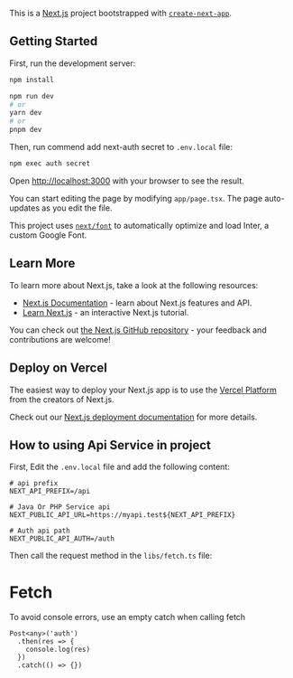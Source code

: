 This is a [Next.js](https://nextjs.org/) project bootstrapped with [`create-next-app`](https://github.com/vercel/next.js/tree/canary/packages/create-next-app).

## Getting Started

First, run the development server:

```bash
npm install

npm run dev
# or
yarn dev
# or
pnpm dev
```

Then, run commend add next-auth secret to `.env.local` file:

```bash
npm exec auth secret
```

Open [http://localhost:3000](http://localhost:3000) with your browser to see the result.

You can start editing the page by modifying `app/page.tsx`. The page auto-updates as you edit the file.

This project uses [`next/font`](https://nextjs.org/docs/basic-features/font-optimization) to automatically optimize and load Inter, a custom Google Font.

## Learn More

To learn more about Next.js, take a look at the following resources:

- [Next.js Documentation](https://nextjs.org/docs) - learn about Next.js features and API.
- [Learn Next.js](https://nextjs.org/learn) - an interactive Next.js tutorial.

You can check out [the Next.js GitHub repository](https://github.com/vercel/next.js/) - your feedback and contributions are welcome!

## Deploy on Vercel

The easiest way to deploy your Next.js app is to use the [Vercel Platform](https://vercel.com/new?utm_medium=default-template&filter=next.js&utm_source=create-next-app&utm_campaign=create-next-app-readme) from the creators of Next.js.

Check out our [Next.js deployment documentation](https://nextjs.org/docs/deployment) for more details.

## How to using Api Service in project

First, Edit the `.env.local` file and add the following content:

```dotenv
# api prefix
NEXT_API_PREFIX=/api

# Java Or PHP Service api
NEXT_PUBLIC_API_URL=https://myapi.test${NEXT_API_PREFIX}

# Auth api path
NEXT_PUBLIC_API_AUTH=/auth
```

Then call the request method in the `libs/fetch.ts` file:

# Fetch

To avoid console errors, use an empty catch when calling fetch

```tsx
Post<any>('auth')
  .then(res => {
    console.log(res)
  })
  .catch(() => {})
```
